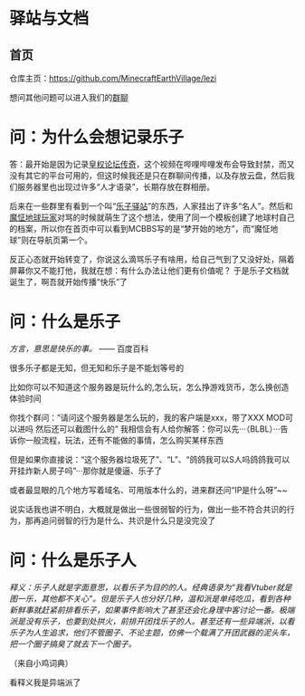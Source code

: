 # 驿站与文档

## 首页

仓库主页：https://github.com/MinecraftEarthVillage/lezi

想问其他问题可以进入我们的[群聊](https://map.earthvillage.top/qqun.html "戳我")

# 问：为什么会想记录乐子

答：最开始是因为记录[皇权论坛传奇](https://map.earthvillage.top/MCBBS.mp4)，这个视频在哔哩哔哩发布会导致封禁，而又没有其它的平台可用的，但这时候我还是只在群聊间传播，以及存放云盘，然后我们服务器里也出现过许多“人才语录”，长期存放在群相册。

后来在一些群里有看到一个叫“[乐子驿站](https://lezi.yizhan.wiki)”的东西，人家挂出了许多“名人”。然后和[魔怔地球玩家](http://lezi.earthvillage.top/article/earth)对骂的时候就萌生了这个想法，使用了同一个模板创建了地球村自己的档案，所以你在首页中可以看到MCBBS写的是“梦开始的地方”，而“魔怔地球”则在导航页第一个。

反正心态就开始转变了，你说这么滴骂乐子有啥用，给自己气到了又没好处，隔着屏幕你又不能打他，我就在想：有什么办法让他们更有价值呢？ 于是乐子文档就诞生了，啊吾就开始传播“快乐”了

# 问：什么是乐子

*方言，意思是快乐的事。*     —— 百度百科

很多乐子都是无知，但无知和乐子是不能划等号的

比如你可以不知道这个服务器是玩什么的,怎么玩，怎么挣游戏货币，怎么换创造体验时间

你找个群问：”请问这个服务器是怎么玩的，我的客户端是xxx，带了XXX MOD可以进吗 然后还可以截图什么的” 我相信会有人给你解答：你可以先···（BLBL）···告诉你一般流程，玩法，还有不能做的事情，怎么购买某样东西

但是如果你直接说：“这个服务器垃圾死了”、“L”、“鸽鸽我可以S人吗鸽鸽我可以开挂炸新人房子吗”···那你就是傻逼、乐子了

或者最显眼的几个地方写着域名、可用版本什么的，进来群还问“IP是什么呀”~~

说实话我也讲不明白，大概就是做出一些很弱智的行为，做出一些不符合共识的行为，那再追问弱智的行为是什么、共识是什么只是没完没了

# 问：什么是乐子人

*释义：乐子人就是字面意思，以看乐子为目的的人。经典语录为“我看Vtuber就是图一乐，其他都不关心”。但是乐子人也分好几种，温和派是单纯吃瓜，看到各种新鲜事就赶紧前排看乐子，如果事件影响大了甚至还会化身理中客讨论一番。极端派是没有乐子，也要到处拱火，前排开团找乐子的人。甚至还有一些异端派，以看乐子为人生追求，他们不管圈子、不论主题，仿佛一个载满了开团武器的泥头车，把一个圈子搞臭了就去下一个圈子。*

（来自小鸡词典）

看释义我是异端派了
